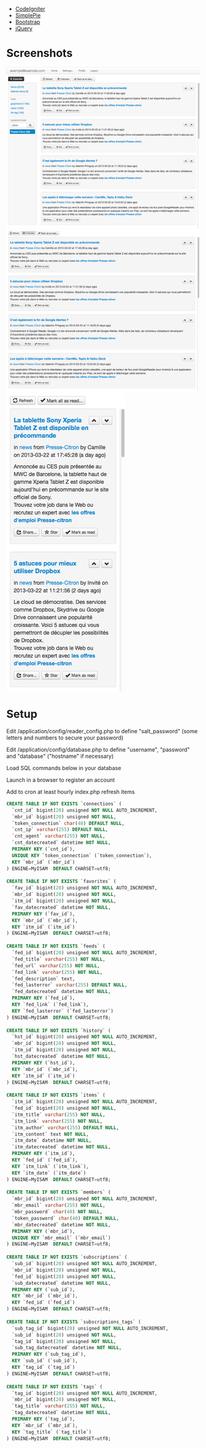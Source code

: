 * [CodeIgniter](http://ellislab.com/codeigniter/)
* [SimplePie](http://simplepie.org)
* [Bootstrap](http://twitter.github.com/bootstrap/)
* [jQuery](http://jquery.com/)

# Screenshots

![Large size](medias/large.png)
![Medium size](medias/medium.png)
![Small size](medias/small.png)

# Setup

Edit /application/config/reader_config.php to define "salt_password" (some letters and numbers to secure your password)

Edit /application/config/database.php to define "username", "password" and "database" ("hostname" if necessary)

Load SQL commands below in your database

Launch in a browser to register an account

Add to cron at least hourly index.php refresh items

```sql
CREATE TABLE IF NOT EXISTS `connections` (
  `cnt_id` bigint(20) unsigned NOT NULL AUTO_INCREMENT,
  `mbr_id` bigint(20) unsigned NOT NULL,
  `token_connection` char(40) DEFAULT NULL,
  `cnt_ip` varchar(255) DEFAULT NULL,
  `cnt_agent` varchar(255) NOT NULL,
  `cnt_datecreated` datetime NOT NULL,
  PRIMARY KEY (`cnt_id`),
  UNIQUE KEY `token_connection` (`token_connection`),
  KEY `mbr_id` (`mbr_id`)
) ENGINE=MyISAM  DEFAULT CHARSET=utf8;

CREATE TABLE IF NOT EXISTS `favorites` (
  `fav_id` bigint(20) unsigned NOT NULL AUTO_INCREMENT,
  `mbr_id` bigint(20) unsigned NOT NULL,
  `itm_id` bigint(20) unsigned NOT NULL,
  `fav_datecreated` datetime NOT NULL,
  PRIMARY KEY (`fav_id`),
  KEY `mbr_id` (`mbr_id`),
  KEY `itm_id` (`itm_id`)
) ENGINE=MyISAM  DEFAULT CHARSET=utf8;

CREATE TABLE IF NOT EXISTS `feeds` (
  `fed_id` bigint(20) unsigned NOT NULL AUTO_INCREMENT,
  `fed_title` varchar(255) NOT NULL,
  `fed_url` varchar(255) NOT NULL,
  `fed_link` varchar(255) NOT NULL,
  `fed_description` text,
  `fed_lasterror` varchar(255) DEFAULT NULL,
  `fed_datecreated` datetime NOT NULL,
  PRIMARY KEY (`fed_id`),
  KEY `fed_link` (`fed_link`),
  KEY `fed_lasterror` (`fed_lasterror`)
) ENGINE=MyISAM  DEFAULT CHARSET=utf8;

CREATE TABLE IF NOT EXISTS `history` (
  `hst_id` bigint(20) unsigned NOT NULL AUTO_INCREMENT,
  `mbr_id` bigint(20) unsigned NOT NULL,
  `itm_id` bigint(20) unsigned NOT NULL,
  `hst_datecreated` datetime NOT NULL,
  PRIMARY KEY (`hst_id`),
  KEY `mbr_id` (`mbr_id`),
  KEY `itm_id` (`itm_id`)
) ENGINE=MyISAM  DEFAULT CHARSET=utf8;

CREATE TABLE IF NOT EXISTS `items` (
  `itm_id` bigint(20) unsigned NOT NULL AUTO_INCREMENT,
  `fed_id` bigint(20) unsigned NOT NULL,
  `itm_title` varchar(255) NOT NULL,
  `itm_link` varchar(255) NOT NULL,
  `itm_author` varchar(255) DEFAULT NULL,
  `itm_content` text NOT NULL,
  `itm_date` datetime NOT NULL,
  `itm_datecreated` datetime NOT NULL,
  PRIMARY KEY (`itm_id`),
  KEY `fed_id` (`fed_id`),
  KEY `itm_link` (`itm_link`),
  KEY `itm_date` (`itm_date`)
) ENGINE=MyISAM  DEFAULT CHARSET=utf8;

CREATE TABLE IF NOT EXISTS `members` (
  `mbr_id` bigint(20) unsigned NOT NULL AUTO_INCREMENT,
  `mbr_email` varchar(255) NOT NULL,
  `mbr_password` char(40) NOT NULL,
  `token_password` char(40) DEFAULT NULL,
  `mbr_datecreated` datetime NOT NULL,
  PRIMARY KEY (`mbr_id`),
  UNIQUE KEY `mbr_email` (`mbr_email`)
) ENGINE=MyISAM  DEFAULT CHARSET=utf8;

CREATE TABLE IF NOT EXISTS `subscriptions` (
  `sub_id` bigint(20) unsigned NOT NULL AUTO_INCREMENT,
  `mbr_id` bigint(20) unsigned NOT NULL,
  `fed_id` bigint(20) unsigned NOT NULL,
  `sub_datecreated` datetime NOT NULL,
  PRIMARY KEY (`sub_id`),
  KEY `mbr_id` (`mbr_id`),
  KEY `fed_id` (`fed_id`)
) ENGINE=MyISAM  DEFAULT CHARSET=utf8;

CREATE TABLE IF NOT EXISTS `subscriptions_tags` (
  `sub_tag_id` bigint(20) unsigned NOT NULL AUTO_INCREMENT,
  `sub_id` bigint(20) unsigned NOT NULL,
  `tag_id` bigint(20) unsigned NOT NULL,
  `sub_tag_datecreated` datetime NOT NULL,
  PRIMARY KEY (`sub_tag_id`),
  KEY `sub_id` (`sub_id`),
  KEY `tag_id` (`tag_id`)
) ENGINE=MyISAM  DEFAULT CHARSET=utf8;

CREATE TABLE IF NOT EXISTS `tags` (
  `tag_id` bigint(20) unsigned NOT NULL AUTO_INCREMENT,
  `mbr_id` bigint(20) unsigned NOT NULL,
  `tag_title` varchar(255) NOT NULL,
  `tag_datecreated` datetime NOT NULL,
  PRIMARY KEY (`tag_id`),
  KEY `mbr_id` (`mbr_id`),
  KEY `tag_title` (`tag_title`)
) ENGINE=MyISAM  DEFAULT CHARSET=utf8;
 ```
 
